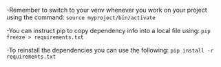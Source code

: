 

-Remember to switch to your venv whenever you work on your project using the command:
`source myproject/bin/activate`

-You can instruct pip to copy dependency info into a local file using:
`pip freeze > requirements.txt`

-To reinstall the dependencies you can use the following:
`pip install -r requirements.txt`
